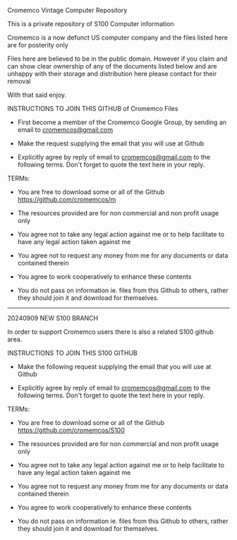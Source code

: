 Cromemco Vintage Computer Repository

This is a private repository of S100 Computer information

Cromemco is a now defunct US computer company and the files listed here are for posterity only

Files here are believed to be in the public domain. However if you claim and can show clear ownership of any of the documents listed below and are unhappy with their storage and distribution here please contact for their removal

With that said enjoy.

INSTRUCTIONS TO JOIN THIS GITHUB of Cromemco Files

- First become a member of the Cromemco Google Group, by sending an email to cromemcos@gmail.com

- Make the request supplying the email that you will use at Github

- Explicitly agree by reply of email to cromemcos@gmail.com to the following terms.   Don't forget to quote the text here in your reply.

TERMs:

- You are free to download some or all of the Github https://github.com/cromemcos/m

- The resources provided are for non commercial and non profit usage only

- You agree not to take any legal action against me or to help facilitate to have any legal action taken against me

- You agree not to request any money from me for any documents or data contained therein

- You agree to work cooperatively to enhance these contents

- You do not pass on information ie. files from this Github to others, rather they should join it and download for themselves.


------------
20240909  NEW S100 BRANCH

In order to support Cromemco users there is also a related S100 github area.



INSTRUCTIONS TO JOIN THIS S100 GITHUB 


- Make the following request supplying the email that you will use at Github

- Explicitly agree by reply of email to cromemcos@gmail.com to the following terms.   Don't forget to quote the text here in your reply.

TERMs:

- You are free to download some or all of the Github https://github.com/cromemcos/S100

- The resources provided are for non commercial and non profit usage only

- You agree not to take any legal action against me or to help facilitate to have any legal action taken against me

- You agree not to request any money from me for any documents or data contained therein

- You agree to work cooperatively to enhance these contents

- You do not pass on information ie. files from this Github to others, rather they should join it and download for themselves.